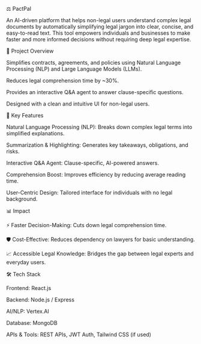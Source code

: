 ⚖️ PactPal

An AI-driven platform that helps non-legal users understand complex legal documents by automatically simplifying legal jargon into clear, concise, and easy-to-read text. This tool empowers individuals and businesses to make faster and more informed decisions without requiring deep legal expertise.

🚀 Project Overview

Simplifies contracts, agreements, and policies using Natural Language Processing (NLP) and Large Language Models (LLMs).

Reduces legal comprehension time by ~30%.

Provides an interactive Q&A agent to answer clause-specific questions.

Designed with a clean and intuitive UI for non-legal users.

🔑 Key Features

Natural Language Processing (NLP): Breaks down complex legal terms into simplified explanations.

Summarization & Highlighting: Generates key takeaways, obligations, and risks.

Interactive Q&A Agent: Clause-specific, AI-powered answers.

Comprehension Boost: Improves efficiency by reducing average reading time.

User-Centric Design: Tailored interface for individuals with no legal background.

📊 Impact

⚡ Faster Decision-Making: Cuts down legal comprehension time.

🛡️ Cost-Effective: Reduces dependency on lawyers for basic understanding.

📈 Accessible Legal Knowledge: Bridges the gap between legal experts and everyday users.

🛠️ Tech Stack

Frontend: React.js

Backend: Node.js / Express

AI/NLP: Vertex.AI

Database: MongoDB

APIs & Tools: REST APIs, JWT Auth, Tailwind CSS (if used)
